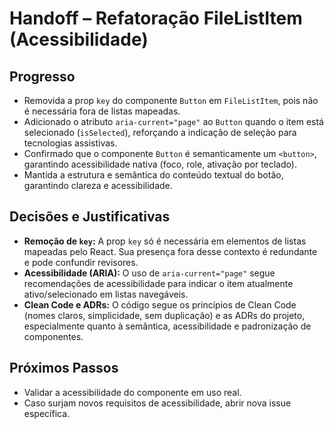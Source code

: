 # Handoff – Refatoração FileListItem (Acessibilidade)

## Progresso

- Removida a prop `key` do componente `Button` em `FileListItem`, pois não é necessária fora de listas mapeadas.
- Adicionado o atributo `aria-current="page"` ao `Button` quando o item está selecionado (`isSelected`), reforçando a indicação de seleção para tecnologias assistivas.
- Confirmado que o componente `Button` é semanticamente um `<button>`, garantindo acessibilidade nativa (foco, role, ativação por teclado).
- Mantida a estrutura e semântica do conteúdo textual do botão, garantindo clareza e acessibilidade.

## Decisões e Justificativas

- **Remoção de `key`:** A prop `key` só é necessária em elementos de listas mapeadas pelo React. Sua presença fora desse contexto é redundante e pode confundir revisores.
- **Acessibilidade (ARIA):** O uso de `aria-current="page"` segue recomendações de acessibilidade para indicar o item atualmente ativo/selecionado em listas navegáveis.
- **Clean Code e ADRs:** O código segue os princípios de Clean Code (nomes claros, simplicidade, sem duplicação) e as ADRs do projeto, especialmente quanto à semântica, acessibilidade e padronização de componentes.

## Próximos Passos

- Validar a acessibilidade do componente em uso real.
- Caso surjam novos requisitos de acessibilidade, abrir nova issue específica.